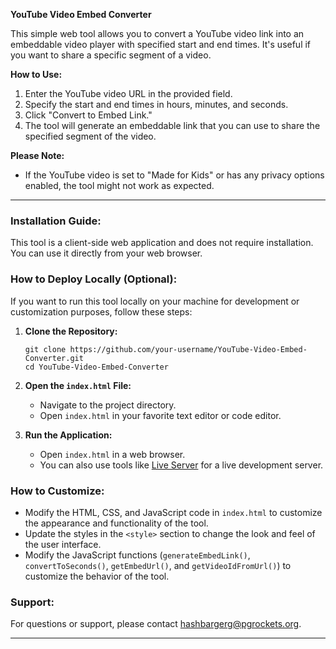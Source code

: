 **YouTube Video Embed Converter**

This simple web tool allows you to convert a YouTube video link into an embeddable video player with specified start and end times. It's useful if you want to share a specific segment of a video.

**How to Use:**

1. Enter the YouTube video URL in the provided field.
2. Specify the start and end times in hours, minutes, and seconds.
3. Click "Convert to Embed Link."
4. The tool will generate an embeddable link that you can use to share the specified segment of the video.

**Please Note:**
- If the YouTube video is set to "Made for Kids" or has any privacy options enabled, the tool might not work as expected.

---

### Installation Guide:

This tool is a client-side web application and does not require installation. You can use it directly from your web browser.

### How to Deploy Locally (Optional):

If you want to run this tool locally on your machine for development or customization purposes, follow these steps:

1. **Clone the Repository:**
   ```
   git clone https://github.com/your-username/YouTube-Video-Embed-Converter.git
   cd YouTube-Video-Embed-Converter
   ```

2. **Open the `index.html` File:**
   - Navigate to the project directory.
   - Open `index.html` in your favorite text editor or code editor.

3. **Run the Application:**
   - Open `index.html` in a web browser.
   - You can also use tools like [Live Server](https://www.npmjs.com/package/live-server) for a live development server.

### How to Customize:

- Modify the HTML, CSS, and JavaScript code in `index.html` to customize the appearance and functionality of the tool.
- Update the styles in the `<style>` section to change the look and feel of the user interface.
- Modify the JavaScript functions (`generateEmbedLink()`, `convertToSeconds()`, `getEmbedUrl()`, and `getVideoIdFromUrl()`) to customize the behavior of the tool.

### Support:

For questions or support, please contact hashbargerg@pgrockets.org.

---

